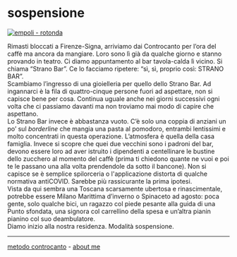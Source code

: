 # sospensione  

[![](https://live.staticflickr.com/65535/51794353879_3ace2b700b_c.jpg "empoli - rotonda")](https://flic.kr/s/aHBqjzwAJ2)   

Rimasti bloccati a Firenze-Signa, arriviamo dai Controcanto per l’ora del caffè ma ancora da mangiare. Loro sono lì già da qualche giorno e stanno provando in teatro. Ci diamo appuntamento al bar tavola-calda lì vicino. Si chiama “Strano Bar”. Ce lo facciamo ripetere: “sì, sì, proprio così: STRANO BAR”.  
Scambiamo l’ingresso di una gioielleria per quello dello Strano Bar. Ad ingannarci è la fila di quattro-cinque persone fuori ad aspettare, non si capisce bene per cosa. Continua uguale anche nei giorni successivi ogni volta che ci passiamo davanti ma non troviamo mai modo di capire che aspettano.    
Lo Strano Bar invece è abbastanza vuoto. C’è solo una coppia di anziani un po’ sul *borderline* che mangia una pasta al pomodoro, entrambi lentissimi e molto concentrati in questa operazione. L’atmosfera è quella della casa famiglia. Invece si scopre che quei due vecchini sono i padroni del bar, devono essere loro ad aver istruito i dipendenti a centellinare le bustine dello zucchero al momento del caffè (prima ti chiedono quante ne vuoi e poi te le passano una alla volta prendendole da sotto il bancone). Non si capisce se è semplice spilorceria o l'applicazione distorta di qualche normativa antiCOVID. Sarebbe più rassicurante la prima ipotesi.     
Vista da qui sembra una Toscana scarsamente ubertosa e rinascimentale, potrebbe essere Milano Marittima d’inverno o Spinaceto ad agosto: poca gente, solo qualche bici, un ragazzo col piede pesante alla guida di una Punto sfondata, una signora col carrellino della spesa e un’altra pianin pianino col suo deambulatore.  
Diamo inizio alla nostra residenza. Modalità sospensione. 

---   
[metodo controcanto](https://cacioman.github.io/controcanto000.html) - [about me](https://about.me/cacioman) 
